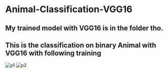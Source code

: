 # Animal-Classification-VGG16
## My trained model with VGG16 is in the  folder tho.
## This is the classification on binary Animal with VGG16 with following training
![p1](https://user-images.githubusercontent.com/70976999/230187225-d99c77fd-7cdc-4bef-80d6-ba9f259b2ec4.png)
![p2](https://user-images.githubusercontent.com/70976999/230187232-835d7d11-be51-4685-a0f4-c66deaeb4e66.png)


